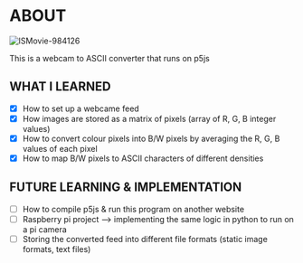 # ABOUT
![ISMovie-984126](https://github.com/clairep94/ascii-cam/assets/128436909/ac9f027e-c9af-4049-8f13-c7edbd26bbd9)

This is a webcam to ASCII converter that runs on p5js

## WHAT I LEARNED
-[X] How to set up a webcame feed
-[X] How images are stored as a matrix of pixels (array of R, G, B integer values)
-[X] How to convert colour pixels into B/W pixels by averaging the R, G, B values of each pixel
-[X] How to map B/W pixels to ASCII characters of different densities

## FUTURE LEARNING & IMPLEMENTATION
- [ ] How to compile p5js & run this program on another website
- [ ] Raspberry pi project --> implementing the same logic in python to run on a pi camera
- [ ] Storing the converted feed into different file formats (static image formats, text files)
